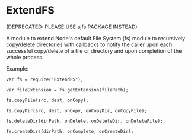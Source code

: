 ExtendFS
========
(DEPRECATED: PLEASE USE ajfs PACKAGE INSTEAD)

A module to extend Node's default File System (fs) module to recursively copy/delete directories with callbacks to notify the caller upon each successful copy/delete of a file or directory and upon completion of the whole process.


Example:

```
var fs = require("ExtendFS");

var fileExtension = fs.getExtension(filePath);

fs.copyFile(src, dest, onCopy);

fs.copyDir(src, dest, onCopy, onCopyDir, onCopyFile);

fs.deleteDir(dirPath, onDelete, onDeleteDir, onDeleteFile);

fs.createDirs(dirPath, onComplete, onCreateDir);
```
